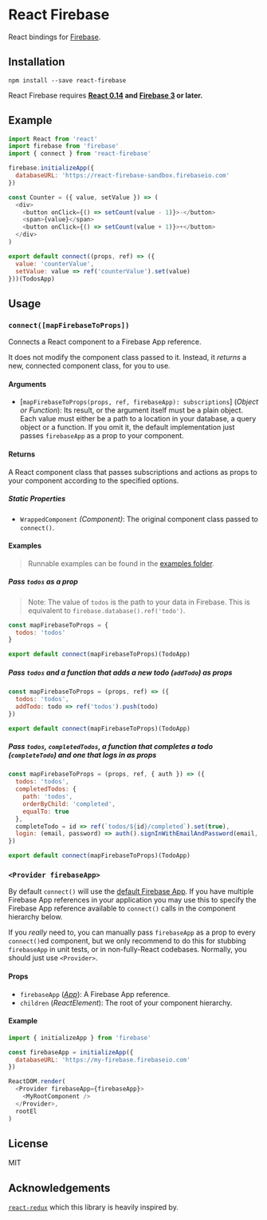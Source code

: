 React Firebase
==============

React bindings for [Firebase](https://firebase.google.com).

## Installation

```
npm install --save react-firebase
```

React Firebase requires **[React 0.14](https://github.com/facebook/react) and [Firebase 3](https://www.npmjs.com/package/firebase) or later.**

## Example

```js
import React from 'react'
import firebase from 'firebase'
import { connect } from 'react-firebase'

firebase.initializeApp({
  databaseURL: 'https://react-firebase-sandbox.firebaseio.com'
})

const Counter = ({ value, setValue }) => (
  <div>
    <button onClick={() => setCount(value - 1)}>-</button>
    <span>{value}</span>
    <button onClick={() => setCount(value + 1)}>+</button>
  </div>
)

export default connect((props, ref) => ({
  value: 'counterValue',
  setValue: value => ref('counterValue').set(value)
}))(TodosApp)
```

## Usage

### `connect([mapFirebaseToProps])`

Connects a React component to a Firebase App reference.

It does not modify the component class passed to it. Instead, it *returns* a new, connected component class, for you to use.

#### Arguments

* [`mapFirebaseToProps(props, ref, firebaseApp): subscriptions`] \(*Object or Function*): Its result, or the argument itself must be a plain object. Each value must either be a path to a location in your database, a query object or a function. If you omit it, the default implementation just passes `firebaseApp` as a prop to your component.

#### Returns

A React component class that passes subscriptions and actions as props to your component according to the specified options.

##### Static Properties

* `WrappedComponent` *(Component)*: The original component class passed to `connect()`.

#### Examples

> Runnable examples can be found in the [examples folder](examples/).

##### Pass `todos` as a prop

  > Note: The value of `todos` is the path to your data in Firebase. This is equivalent to `firebase.database().ref('todo')`.

```js
const mapFirebaseToProps = {
  todos: 'todos'
}

export default connect(mapFirebaseToProps)(TodoApp)
```

#####  Pass `todos` and a function that adds a new todo (`addTodo`) as props

```js
const mapFirebaseToProps = (props, ref) => ({
  todos: 'todos',
  addTodo: todo => ref('todos').push(todo)
})

export default connect(mapFirebaseToProps)(TodoApp)
```

#####  Pass `todos`, `completedTodos`, a function that completes a todo (`completeTodo`) and one that logs in as props

```js
const mapFirebaseToProps = (props, ref, { auth }) => ({
  todos: 'todos',
  completedTodos: {
    path: 'todos',
    orderByChild: 'completed',
    equalTo: true
  },
  completeTodo = id => ref(`todos/${id}/completed`).set(true),
  login: (email, password) => auth().signInWithEmailAndPassword(email, password)
})

export default connect(mapFirebaseToProps)(TodoApp)
```

### `<Provider firebaseApp>`

By default `connect()` will use the [default Firebase App](https://firebase.google.com/docs/reference/js/firebase.app). If you have multiple Firebase App references in your application you may use this to specify the Firebase App reference available to `connect()` calls in the component hierarchy below.

If you *really* need to, you can manually pass `firebaseApp` as a prop to every `connect()`ed component, but we only recommend to do this for stubbing `firebaseApp` in unit tests, or in non-fully-React codebases. Normally, you should just use `<Provider>`.

#### Props

* `firebaseApp` (*[App](https://firebase.google.com/docs/reference/js/firebase.app.App)*): A Firebase App reference.
* `children` (*ReactElement*): The root of your component hierarchy.

#### Example

```js
import { initializeApp } from 'firebase'

const firebaseApp = initializeApp({
  databaseURL: 'https://my-firebase.firebaseio.com'
})

ReactDOM.render(
  <Provider firebaseApp={firebaseApp}>
    <MyRootComponent />
  </Provider>,
  rootEl
)
```

## License

MIT

## Acknowledgements

[`react-redux`](https://github.com/reactjs/react-redux) which this library is heavily inspired by.

